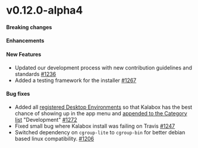 v0.12.0-alpha4
==================

#### Breaking changes

#### Enhancements

#### New Features

* Updated our development process with new contribution guidelines and standards [#1236](https://github.com/kalabox/kalabox/issues/1236)
* Added a testing framework for the installer [#1267](https://github.com/kalabox/kalabox/issues/1267)

#### Bug fixes

* Added all [registered Desktop Environments](https://standards.freedesktop.org/menu-spec/latest/apb.html) so that Kalabox has the best chance of showing up in the app menu and [appended to the Category list](https://standards.freedesktop.org/menu-spec/latest/ar01s03.html) "Development" [#1272](https://github.com/kalabox/kalabox/issues/1272)
* Fixed small bug where Kalabox install was failing on Travis [#1247](https://github.com/kalabox/kalabox/issues/1247)
* Switched dependency on `cgroup-lite` to `cgroup-bin` for better debian based linux compatibility. [#1206](https://github.com/kalabox/kalabox/issues/1206)
